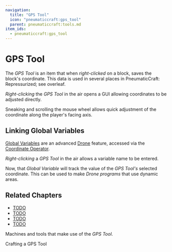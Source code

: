 ```yaml
---
navigation:
  title: "GPS Tool"
  icon: "pneumaticcraft:gps_tool"
  parent: pneumaticcraft:tools.md
item_ids:
  - pneumaticcraft:gps_tool
---
```


# GPS Tool

The *GPS Tool* is an item that when *right-clicked* on a block, saves the block's coordinate. This data is used in several places in <Color hex="#228">PneumaticCraft: Repressurized</Color>; see overleaf.

*Right-clicking* the *GPS Tool* in the air opens a GUI allowing coordinates to be adjusted directly.

Sneaking and scrolling the mouse wheel allows quick adjustment of the coordinate along the player's facing axis.

<a name="variables"></a>
## Linking Global Variables

[Global Variables](../variables.md#global) are an advanced [Drone](../drone.md) feature, accessed via the [Coordinate Operator](../coordinate_operator.md).

*Right-clicking* a *GPS Tool* in the air allows a variable name to be entered.

Now, that *Global Variable* will track the value of the *GPS Tool's* selected coordinate. This can be used to make *Drone programs* that use dynamic areas.

## Related Chapters

- [TODO](../air_cannon.md)
- [TODO](../universal_sensor.md)
- [TODO](../programmer.md)
- [TODO](./amadron_tablet.md)

Machines and tools that make use of the *GPS Tool*.

Crafting a GPS Tool

<Recipe id="pneumaticcraft:gps_tool" />

